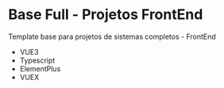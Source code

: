 # Base Full - Projetos FrontEnd

Template base para projetos de sistemas completos - FrontEnd

- VUE3
- Typescript
- ElementPlus
- VUEX

